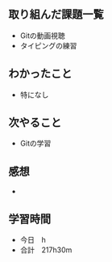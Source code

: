 ## 取り組んだ課題一覧
- Gitの動画視聴
- タイピングの練習
## わかったこと
- 特になし
## 次やること
-  Gitの学習
## 感想
- 
## 学習時間
- 今日　h
- 合計　217h30m
